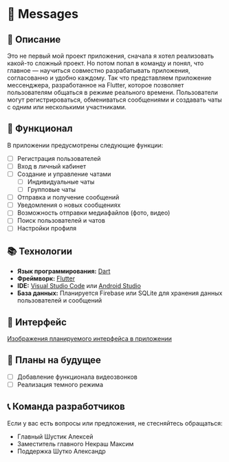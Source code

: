 # 📱 Messages

## 🌟 Описание
Это не первый мой проект приложения, сначала я хотел реализовать какой-то сложный проект. Но потом попал в команду и понял, что главное — научиться совместно разрабатывать приложения, согласованно и удобно каждому. Так что представляем приложение мессенджера, разработанное на Flutter, которое позволяет пользователям общаться в режиме реального времени. Пользователи могут регистрироваться, обмениваться сообщениями и создавать чаты с одним или несколькими участниками.

## 📝 Функционал
В приложении предусмотрены следующие функции:
- [ ] Регистрация пользователей
- [ ] Вход в личный кабинет
- [ ] Создание и управление чатами
    - [ ] Индивидуальные чаты
    - [ ] Групповые чаты
- [ ] Отправка и получение сообщений
- [ ] Уведомления о новых сообщениях
- [ ] Возможность отправки медиафайлов (фото, видео)
- [ ] Поиск пользователей и чатов
- [ ] Настройки профиля

## 📚 Технологии
- **Язык программирования:** [Dart](https://dart.dev/)
- **Фреймворк:** [Flutter](https://flutter.dev/)
- **IDE:** [Visual Studio Code](https://code.visualstudio.com/) или [Android Studio](https://developer.android.com/studio?hl=ru)
- **База данных:** Планируется Firebase или SQLite для хранения данных пользователей и сообщений

## 🎨 Интерфейс
[Изображения планируемого интерфейса в приложении](https://github.com/Alexrshut/messages/tree/main/docs/img)

## 🚀 Планы на будущее
- [ ] Добавление функционала видеозвонков
- [ ] Реализация темного режима

## 📞 Команда разработчиков
Если у вас есть вопросы или предложения, не стесняйтесь обращаться:
- Главный Шустик Алексей
- Заместитель главного Некраш Максим
- Поддержка Шутко Александр
